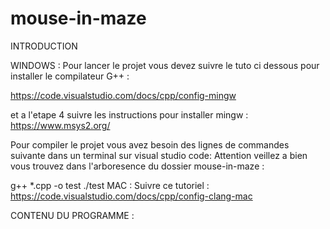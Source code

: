 # mouse-in-maze

INTRODUCTION

WINDOWS :
Pour lancer le projet vous devez suivre le tuto ci dessous pour installer le compilateur G++ :

https://code.visualstudio.com/docs/cpp/config-mingw

et a l'etape 4 suivre les instructions pour installer mingw : https://www.msys2.org/

Pour compiler le projet vous avez besoin des lignes de commandes suivante dans un terminal sur visual studio code: Attention veillez a bien vous trouvez dans l'arboresence du dossier mouse-in-maze :

g++ *.cpp -o test
./test
MAC : Suivre ce tutoriel :
https://code.visualstudio.com/docs/cpp/config-clang-mac

CONTENU DU PROGRAMME :
